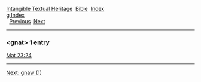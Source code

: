 [Intangible Textual Heritage](../../index)  [Bible](../index) 
[Index](index)   
[g Index](_g_)  
  [Previous](c04817)  [Next](c04819) 

------------------------------------------------------------------------

### &lt;gnat&gt; 1 entry

[Mat 23:24](../kjv/mat023.htm#024)  

------------------------------------------------------------------------

[Next: gnaw (1)](c04819)
